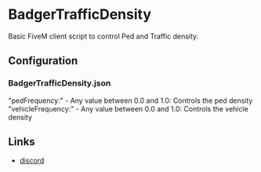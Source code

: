 # BadgerTrafficDensity
Basic FiveM client script to control Ped and Traffic density.

## Configuration
### BadgerTrafficDensity.json
"pedFrequency:" - Any value between 0.0 and 1.0: Controls the ped density  
"vehicleFrequency:" - Any value between 0.0 and 1.0: Controls the vehicle density

## Links
- [discord](https://discord.gg/TFCQE8d)
